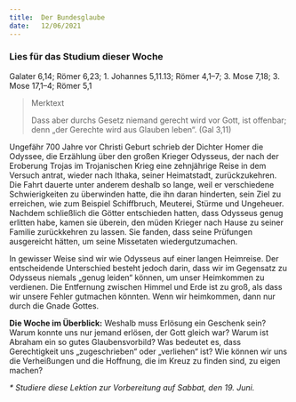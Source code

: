 ```yaml
---
title:  Der Bundesglaube
date:   12/06/2021
---
```


### Lies für das Studium dieser Woche
Galater 6,14; Römer 6,23; 1. Johannes 5,11.13; Römer 4,1–7; 3. Mose 7,18; 3. Mose 17,1–4; Römer 5,1

> <p>Merktext</p>
> Dass aber durchs Gesetz niemand gerecht wird vor Gott, ist offenbar; denn „der Gerechte wird aus Glauben leben“. (Gal 3,11)

Ungefähr 700 Jahre vor Christi Geburt schrieb der Dichter Homer die Odyssee, die Erzählung über den großen Krieger Odysseus, der nach der Eroberung Trojas im Trojanischen Krieg eine zehnjährige Reise in dem Versuch antrat, wieder nach Ithaka, seiner Heimatstadt, zurückzukehren. Die Fahrt dauerte unter anderem deshalb so lange, weil er verschiedene Schwierigkeiten zu überwinden hatte, die ihn daran hinderten, sein Ziel zu erreichen, wie zum Beispiel Schiffbruch, Meuterei, Stürme und Ungeheuer. Nachdem schließlich die Götter entschieden hatten, dass Odysseus genug erlitten habe, kamen sie überein, den müden Krieger nach Hause zu seiner Familie zurückkehren zu lassen. Sie fanden, dass seine Prüfungen ausgereicht hätten, um seine Missetaten wiedergutzumachen.

In gewisser Weise sind wir wie Odysseus auf einer langen Heimreise. Der entscheidende Unterschied besteht jedoch darin, dass wir im Gegensatz zu Odysseus niemals „genug leiden“ können, um unser Heimkommen zu verdienen. Die Entfernung zwischen Himmel und Erde ist zu groß, als dass wir unsere Fehler gutmachen könnten. Wenn wir heimkommen, dann nur durch die Gnade Gottes.

**Die Woche im Überblick:** Weshalb muss Erlösung ein Geschenk sein? Warum konnte uns nur jemand erlösen, der Gott gleich war? Warum ist Abraham ein so gutes Glaubensvorbild? Was bedeutet es, dass Gerechtigkeit uns „zugeschrieben“ oder „verliehen“ ist? Wie können wir uns die Verheißungen und die Hoffnung, die im Kreuz zu finden sind, zu eigen machen?

_* Studiere diese Lektion zur Vorbereitung auf Sabbat, den 19. Juni._